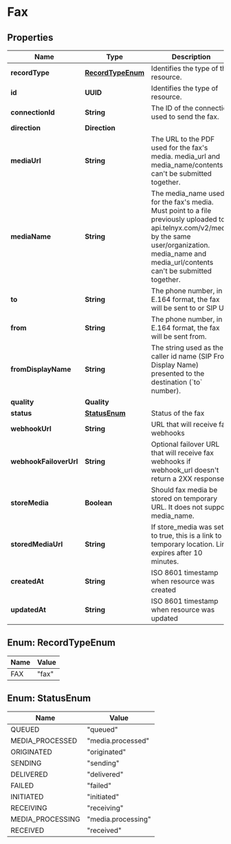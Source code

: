 

# Fax


## Properties

| Name | Type | Description | Notes |
|------------ | ------------- | ------------- | -------------|
|**recordType** | [**RecordTypeEnum**](#RecordTypeEnum) | Identifies the type of the resource. |  [optional] |
|**id** | **UUID** | Identifies the type of resource. |  [optional] |
|**connectionId** | **String** | The ID of the connection used to send the fax. |  [optional] |
|**direction** | **Direction** |  |  [optional] |
|**mediaUrl** | **String** | The URL to the PDF used for the fax&#39;s media. media_url and media_name/contents can&#39;t be submitted together. |  [optional] |
|**mediaName** | **String** | The media_name used for the fax&#39;s media. Must point to a file previously uploaded to api.telnyx.com/v2/media by the same user/organization. media_name and media_url/contents can&#39;t be submitted together. |  [optional] |
|**to** | **String** | The phone number, in E.164 format, the fax will be sent to or SIP URI |  [optional] |
|**from** | **String** | The phone number, in E.164 format, the fax will be sent from. |  [optional] |
|**fromDisplayName** | **String** | The string used as the caller id name (SIP From Display Name) presented to the destination (&#x60;to&#x60; number). |  [optional] |
|**quality** | **Quality** |  |  [optional] |
|**status** | [**StatusEnum**](#StatusEnum) | Status of the fax |  [optional] |
|**webhookUrl** | **String** | URL that will receive fax webhooks |  [optional] |
|**webhookFailoverUrl** | **String** | Optional failover URL that will receive fax webhooks if webhook_url doesn&#39;t return a 2XX response |  [optional] |
|**storeMedia** | **Boolean** | Should fax media be stored on temporary URL. It does not support media_name. |  [optional] |
|**storedMediaUrl** | **String** | If store_media was set to true, this is a link to temporary location. Link expires after 10 minutes. |  [optional] |
|**createdAt** | **String** | ISO 8601 timestamp when resource was created |  [optional] |
|**updatedAt** | **String** | ISO 8601 timestamp when resource was updated |  [optional] |



## Enum: RecordTypeEnum

| Name | Value |
|---- | -----|
| FAX | &quot;fax&quot; |



## Enum: StatusEnum

| Name | Value |
|---- | -----|
| QUEUED | &quot;queued&quot; |
| MEDIA_PROCESSED | &quot;media.processed&quot; |
| ORIGINATED | &quot;originated&quot; |
| SENDING | &quot;sending&quot; |
| DELIVERED | &quot;delivered&quot; |
| FAILED | &quot;failed&quot; |
| INITIATED | &quot;initiated&quot; |
| RECEIVING | &quot;receiving&quot; |
| MEDIA_PROCESSING | &quot;media.processing&quot; |
| RECEIVED | &quot;received&quot; |



